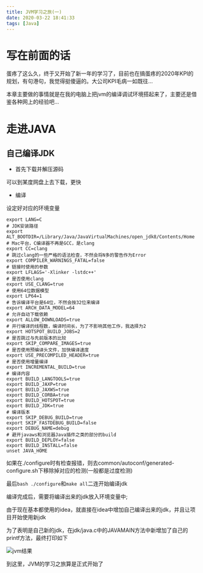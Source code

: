 ```yaml
---
title: JVM学习之旅(一)
date: 2020-03-22 18:41:33
tags: [Java]
---
```



# 写在前面的话

蛋疼了这么久，终于又开始了新一年的学习了，目前也在搞蛋疼的2020年KPI的规划，有句港句，我觉得挺傻逼的。大公司KPI毛病一如既往...

本章主要做的事情就是在我的电脑上把jvm的编译调试环境搭起来了，主要还是借鉴各种网上的经验吧...

# 走进JAVA

## 自己编译JDK

- 首先下载并解压源码

可以到某度网盘上去下载，更快 


- 编译

设定好对应的环境变量

```
export LANG=C
# JDK安装路径
export ALT_BOOTDIR=/Library/Java/JavaVirtualMachines/open_jdk8/Contents/Home
# Mac平台，C编译器不再是GCC，是clang
export CC=clang
# 跳过clang的一些严格的语法检查，不然会将N多的警告作为Error
export COMPILER_WARNINGS_FATAL=false
# 链接时使用的参数
export LFLAGS='-Xlinker -lstdc++'
# 是否使用clang
export USE_CLANG=true
# 使用64位数据模型
export LP64=1
# 告诉编译平台是64位，不然会按32位来编译
export ARCH_DATA_MODEL=64
# 允许自动下载依赖
export ALLOW_DOWNLOADS=true
# 并行编译的线程数，编译时间长，为了不影响其他工作，我选择为2
export HOTSPOT_BUILD_JOBS=2
# 是否跳过与先前版本的比较
export SKIP_COMPARE_IMAGES=true
# 是否使用预编译头文件，加快编译速度
export USE_PRECOMPILED_HEADER=true
# 是否使用增量编译
export INCREMENTAL_BUILD=true
# 编译内容
export BUILD_LANGTOOLS=true
export BUILD_JAXP=true
export BUILD_JAXWS=true
export BUILD_CORBA=true
export BUILD_HOTSPOT=true
export BUILD_JDK=true
# 编译版本
export SKIP_DEBUG_BUILD=true
export SKIP_FASTDEBUG_BUILD=false
export DEBUG_NAME=debug
# 避开javaws和浏览器Java插件之类的部分的build
export BUILD_DEPLOY=false
export BUILD_INSTALL=false
unset JAVA_HOME
```

如果在./configure时有检查报错，则去common/autoconf/generated-configure.sh下移除掉对应的检测(一般都是过度检测)

最后`bash ./configure`和`make all`二连开始编译jdk

编译完成后，需要将编译出来的jdk放入环境变量中;

由于现在基本都使用的idea，就直接在idea中增加自己编译出来的jdk，并且让项目开始使用新jdk

为了表明是自己新的jdk，在jdk/java.c中的JAVAMAIN方法中新增加了自己的printf方法，最终打印如下

![jvm结果](/imgs/learnjvm_1.png)

到这里，JVM的学习之旅算是正式开始了